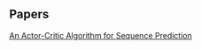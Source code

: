 ## Papers

[An Actor-Critic Algorithm for Sequence Prediction](https://arxiv.org/pdf/1607.07086v2.pdf)
